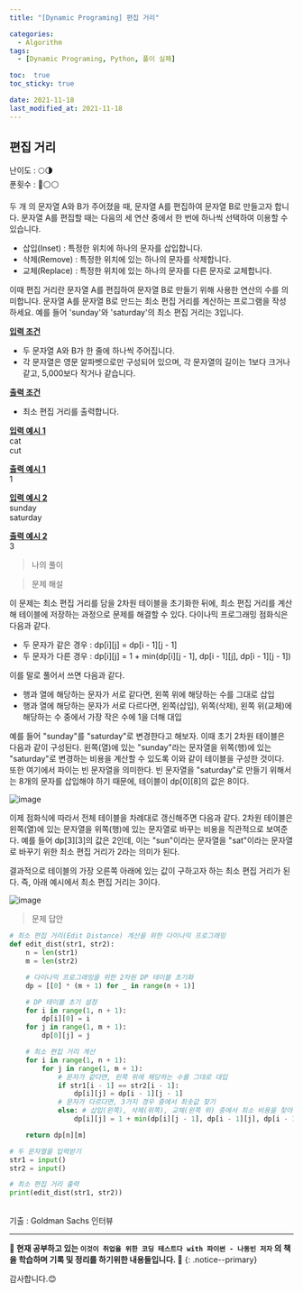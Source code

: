 ```yaml
---
title: "[Dynamic Programing] 편집 거리"

categories:
  - Algorithm
tags:
  - [Dynamic Programing, Python, 풀이 실패]

toc:  true
toc_sticky: true

date: 2021-11-18
last_modified_at: 2021-11-18
---
```


## 편집 거리

난이도 : 🌕🌗   
푼횟수 : 🔴⚪⚪  

두 개 의 문자열 A와 B가 주어졌을 때, 문자열 A를 편집하여 문자열 B로 만들고자 합니다. 문자열 A를 편집할 때는 다음의 세 연산 중에서 한 번에 하나씩 선택하여 이용할 수 있습니다.  

- 삽입(Inset) : 특정한 위치에 하나의 문자를 삽입합니다.  
- 삭제(Remove) : 특정한 위치에 있는 하나의 문자를 삭제합니다.  
- 교체(Replace) : 특정한 위치에 있는 하나의 문자를 다른 문자로 교체합니다.  

이때 편집 거리란 문자열 A를 편집하여 문자열 B로 만들기 위해 사용한 연산의 수를 의미합니다. 문자열 A를 문자열 B로 만드는 최소 편집 거리를 계산하는 프로그램을 작성하세요. 예를 들어 'sunday'와 'saturday'의 최소 편집 거리는 3입니다.  

**<u>입력 조건</u>**  
- 두 문자열 A와 B가 한 줄에 하나씩 주어집니다.  
- 각 문자열은 영문 알파벳으로만 구성되어 있으며, 각 문자열의 길이는 1보다 크거나 같고, 5,000보다 작거나 같습니다.  

**<u>출력 조건</u>**  
- 최소 편집 거리를 출력합니다.  

**<u>입력 예시 1</u>**  
cat  
cut  

**<u>출력 예시 1</u>**  
1  

**<u>입력 예시 2</u>**  
sunday  
saturday  

**<u>출력 예시 2</u>**  
3  

> 나의 풀이


> 문제 해설  

이 문제는 최소 편집 거리를 담을 2차원 테이블을 초기화한 뒤에, 최소 편집 거리를 계산해 테이블에 저장하는 과정으로 문제를 해결할 수 있다. 다이나믹 프로그래밍 점화식은 다음과 같다.  

- 두 문자가 같은 경우 : dp[i][j] = dp[i - 1][j - 1]  
- 두 문자가 다른 경우 : dp[i][j] = 1 + min(dp[i][j - 1], dp[i - 1][j], dp[i - 1][j - 1])  

이를 말로 풀어서 쓰면 다음과 같다.  

- 행과 열에 해당하는 문자가 서로 같다면, 왼쪽 위에 해당하는 수를 그대로 삽입  
- 행과 열에 해당하는 문자가 서로 다르다면, 왼쪽(삽입), 위쪽(삭제), 왼쪽 위(교체)에 해당하는 수 중에서 가장 작은 수에 1을 더해 대입  

예를 들어 "sunday"를 "saturday"로 변경한다고 해보자. 이때 초기 2차원 테이블은 다음과 같이 구성된다. 왼쪽(열)에 있는 "sunday"라는 문자열을 위쪽(행)에 있는 "saturday"로 변경하는 비용을 계산할 수 있도록 이와 같이 테이블을 구성한 것이다. 또한 여기에서 파이는 빈 문자열을 의미한다. 빈 문자열을 "saturday"로 만들기 위해서는 8개의 문자를 삽입해야 하기 때문에, 테이블이 dp[0][8]의 값은 8이다.  

![image](https://user-images.githubusercontent.com/37467408/142369157-53ad00dc-7c54-4bc5-b2e3-9ada671b8e51.png)  

이제 점화식에 따라서 전체 테이블을 차례대로 갱신해주면 다음과 같다. 2차원 테이블은 왼쪽(열)에 있는 문자열을 위쪽(행)에 있는 문자열로 바꾸는 비용을 직관적으로 보여준다. 예를 들어 dp[3][3]의 값은 2인데, 이는 "sun"이라는 문자열을 "sat"이라는 문자열로 바꾸기 위한 최소 편집 거리가 2라는 의미가 된다.  

결과적으로 테이블의 가장 오른쪽 아래에 있는 값이 구하고자 하는 최소 편집 거리가 된다. 즉, 아래 예시에서 최소 편집 거리는 3이다.  

![image](https://user-images.githubusercontent.com/37467408/142369447-19dd9380-e0b2-45d4-91ba-530dc17e8c5b.png)  

> 문제 답안  

```python
# 최소 편집 거리(Edit Distance) 계산을 위한 다이나믹 프로그래밍
def edit_dist(str1, str2):
    n = len(str1)
    m = len(str2)

    # 다이나믹 프로그래밍을 위한 2차원 DP 테이블 초기화
    dp = [[0] * (m + 1) for _ in range(n + 1)]

    # DP 테이블 초기 설정
    for i in range(1, n + 1):
        dp[i][0] = i
    for j in range(1, m + 1):
        dp[0][j] = j

    # 최소 편집 거리 계산
    for i in range(1, n + 1):
        for j in range(1, m + 1):
            # 문자가 같다면, 왼쪽 위에 해당하는 수를 그대로 대입
            if str1[i - 1] == str2[i - 1]:
                dp[i][j] = dp[i - 1][j - 1]
            # 문자가 다르다면, 3가지 경우 중에서 최솟값 찾기
            else: # 삽입(왼쪽), 삭제(위쪽), 교체(왼쪽 위) 중에서 최소 비용을 찾아 대입
                dp[i][j] = 1 + min(dp[i][j - 1], dp[i - 1][j], dp[i - 1][j - 1])

    return dp[n][m]

# 두 문자열을 입력받기
str1 = input()
str2 = input()

# 최소 편집 거리 출력
print(edit_dist(str1, str2))
```

<br>
기출 : Goldman Sachs 인터뷰  

---
**🐢 현재 공부하고 있는 `이것이 취업을 위한 코딩 테스트다 with 파이썬 - 나동빈 저자` 의 책을 학습하며 기록 및 정리를 하기위한 내용들입니다. 🐢**
{: .notice--primary}

감사합니다.😊